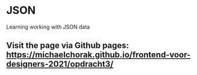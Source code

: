 # JSON
Learning working with JSON data

## Visit the page via Github pages: https://michaelchorak.github.io/frontend-voor-designers-2021/opdracht3/
